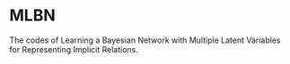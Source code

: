 # MLBN
The codes of Learning a Bayesian Network with Multiple Latent Variables for Representing Implicit Relations.
